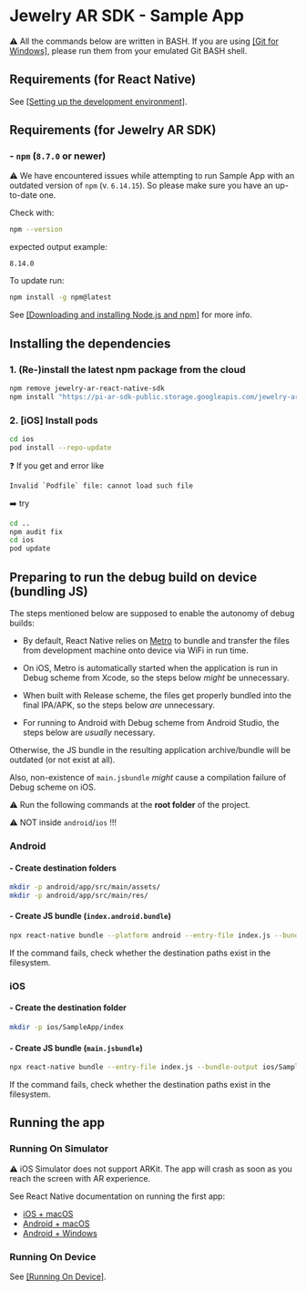 # Jewelry AR SDK - Sample App

:warning: All the commands below are written in BASH. If you are using [[Git for Windows]](https://gitforwindows.org/), please run them from your emulated Git BASH shell.

## Requirements (for React Native)

See [[Setting up the development environment]](https://reactnative.dev/docs/environment-setup).

## Requirements (for Jewelry AR SDK)

### - `npm` (`8.7.0` or newer)

:warning: We have encountered issues while attempting to run Sample App with an outdated version of `npm` (v. `6.14.15`). So please make sure you have an up-to-date one.

Check with:

```bash
npm --version
```

expected output example:

```text
8.14.0
```

To update run:

```bash
npm install -g npm@latest
```

See [[Downloading and installing Node.js and npm]](https://docs.npmjs.com/downloading-and-installing-node-js-and-npm) for more info.

## Installing the dependencies

### 1. (Re-)install the latest npm package from the cloud

```bash
npm remove jewelry-ar-react-native-sdk
npm install "https://pi-ar-sdk-public.storage.googleapis.com/jewelry-ar-react-native-sdk-$(curl https://pi-ar-sdk-public.storage.googleapis.com/_latest_tar.txt).tgz"
```

### 2. [iOS] Install pods

```bash
cd ios
pod install --repo-update
```

❓ If you get and error like

```text
Invalid `Podfile` file: cannot load such file
```

➡️ try

```bash
cd ..
npm audit fix
cd ios
pod update
```

## Preparing to run the debug build on device (bundling JS)

The steps mentioned below are supposed to enable the autonomy of debug builds:

- By default, React Native relies on [Metro](https://facebook.github.io/metro/) to bundle and transfer the files from development machine onto device via WiFi in run time.

- On iOS, Metro is automatically started when the application is run in Debug scheme from Xcode, so the steps below _might_ be unnecessary.

- When built with Release scheme, the files get properly bundled into the final IPA/APK, so the steps below _are_ unnecessary.

- For running to Android with Debug scheme from Android Studio, the steps below are _usually_ necessary.

Otherwise, the JS bundle in the resulting application archive/bundle will be outdated (or not exist at all).

Also, non-existence of `main.jsbundle` _might_ cause a compilation failure of Debug scheme on iOS.

⚠️ Run the following commands at the **root folder** of the project.

⚠️ NOT inside `android`/`ios` !!!

### Android

#### - Create destination folders

```bash
mkdir -p android/app/src/main/assets/
mkdir -p android/app/src/main/res/
```

#### - Create JS bundle (`index.android.bundle`)

```bash
npx react-native bundle --platform android --entry-file index.js --bundle-output android/app/src/main/assets/index.android.bundle --assets-dest android/app/src/main/res/
```

If the command fails, check whether the destination paths exist in the filesystem.

### iOS

#### - Create the destination folder

```bash
mkdir -p ios/SampleApp/index
```

#### - Create JS bundle (`main.jsbundle`)

```bash
npx react-native bundle --entry-file index.js --bundle-output ios/SampleApp/index/main.jsbundle --platform ios
```

If the command fails, check whether the destination paths exist in the filesystem.

## Running the app

### Running On Simulator

:warning: iOS Simulator does not support ARKit. The app will crash as soon as you reach the screen with AR experience.

See React Native documentation on running the first app:

- [iOS + macOS](https://reactnative.dev/docs/running-on-device#3-build-and-run-your-app)
- [Android + macOS](https://reactnative.dev/docs/running-on-device#3-run-your-app)
- [Android + Windows](https://reactnative.dev/docs/running-on-device#3-run-your-app-1)

### Running On Device

See [[Running On Device]](https://reactnative.dev/docs/running-on-device).
